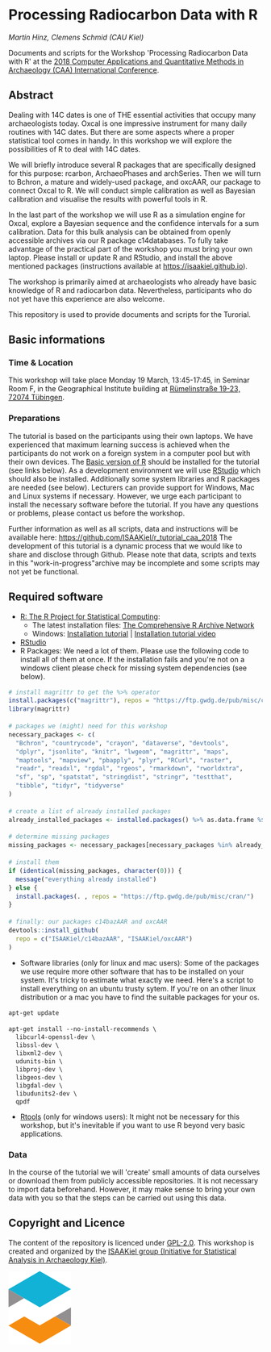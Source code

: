 # Processing Radiocarbon Data with R

*Martin Hinz, Clemens Schmid (CAU Kiel)*

Documents and scripts for the Workshop 'Processing Radiocarbon Data with R' at the [2018 Computer Applications and Quantitative Methods in Archaeology (CAA) International Conference](http://2018.caaconference.org/).

## Abstract

Dealing with 14C dates is one of THE essential activities that occupy many archaeologists today. Oxcal is one impressive instrument for many daily routines with 14C dates. But there are some aspects where a proper statistical tool comes in handy. In this workshop we will explore the possibilities of R to deal with 14C dates.

We will briefly introduce several R packages that are specifically designed for this purpose: rcarbon, ArchaeoPhases and archSeries. Then we will turn to Bchron, a mature and widely-used package, and oxcAAR, our package to connect Oxcal to R. We will conduct simple calibration as well as Bayesian calibration and visualise the results with powerful tools in R.

In the last part of the workshop we will use R as a simulation engine for Oxcal, explore a Bayesian sequence and the confidence intervals for a sum calibration. Data for this bulk analysis can be obtained from openly accessible archives via our R package c14databases.
To fully take advantage of the practical part of the workshop you must bring your own laptop. Please install or update R and RStudio, and install the above mentioned packages (instructions available at https://isaakiel.github.io).

The workshop is primarily aimed at archaeologists who already have basic knowledge of R and radiocarbon data. Nevertheless, participants who do not yet have this experience are also welcome.

This repository is used to provide documents and scripts for the Turorial.

## Basic informations

### Time & Location

This workshop will take place Monday 19 March, 13:45-17:45, in Seminar Room F, in the Geographical Institute building at [Rümelinstraße 19-23, 72074 Tübingen](https://www.google.de/maps/place/R%C3%BCmelinstra%C3%9Fe+19,+T%C3%BCbingen/@48.5239808,9.0538022,17z/data=!3m1!4b1!4m5!3m4!1s0x4799e52b54533365:0xe1677f7088d7e408!8m2!3d48.5239808!4d9.0559909).

### Preparations

The tutorial is based on the participants using their own laptops. We have experienced that maximum learning success is achieved when the participants do not work on a foreign system in a computer pool but with their own devices. The [Basic version of R](https://www.r-project.org/) should be installed for the tutorial (see links below). As a development environment we will use [RStudio](https://www.rstudio.com/products/rstudio/) which should also be installed. Additionally some system libraries and R packages are needed (see below). Lecturers can provide support for Windows, Mac and Linux systems if necessary. However, we urge each participant to install the necessary software before the tutorial. If you have any questions or problems, please contact us before the workshop.  

Further information as well as all scripts, data and instructions will be available here: https://github.com/ISAAKiel/r_tutorial_caa_2018
The development of this tutorial is a dynamic process that we would like to share and disclose through Github. Please note that data, scripts and texts in this "work-in-progress"archive may be incomplete and some scripts may not yet be functional. 

## Required software

* [R: The R Project for Statistical Computing](https://www.r-project.org/):
	* The latest installation files: [The Comprehensive R Archive Network](http://ftp5.gwdg.de/pub/misc/cran/)
	* Windows: [Installation tutorial](https://github.com/eScienceCenter/R-Tutorial_20170707/blob/master/Installationsanleitung_Windows.pdf) | [Installation tutorial video](https://www.youtube.com/watch?v=P783pgSd-ik)
* [RStudio](https://www.rstudio.com/products/rstudio/download/)
* R Packages: We need a lot of them. Please use the following code to install all of them at once. If the installation fails and you're not on a windows client please check for missing system dependencies (see below).

```r
# install magrittr to get the %>% operator
install.packages(c("magrittr"), repos = "https://ftp.gwdg.de/pub/misc/cran/")
library(magrittr)

# packages we (might) need for this workshop
necessary_packages <- c(
  "Bchron", "countrycode", "crayon", "dataverse", "devtools", 
  "dplyr", "jsonlite", "knitr", "lwgeom", "magrittr", "maps", 
  "maptools", "mapview", "pbapply", "plyr", "RCurl", "raster", 
  "readr", "readxl", "rgdal", "rgeos", "rmarkdown", "rworldxtra", 
  "sf", "sp", "spatstat", "stringdist", "stringr", "testthat", 
  "tibble", "tidyr", "tidyverse"
)

# create a list of already installed packages
already_installed_packages <- installed.packages() %>% as.data.frame %$% Package %>% as.character

# determine missing packages
missing_packages <- necessary_packages[necessary_packages %in% already_installed_packages %>% `!`]

# install them
if (identical(missing_packages, character(0))) { 
  message("everything already installed") 
} else {
  install.packages(. , repos = "https://ftp.gwdg.de/pub/misc/cran/")
}

# finally: our packages c14bazAAR and oxcAAR
devtools::install_github(
  repo = c("ISAAKiel/c14bazAAR", "ISAAKiel/oxcAAR")
)
```

* Software libraries (only for linux and mac users): Some of the packages we use require more other software that has to be installed on your system. It's tricky to estimate what exactly we need. Here's a script to install everything on an ubuntu trusty sytem. If you're on an other linux distribution or a mac you have to find the suitable packages for your os.

```shell
apt-get update

apt-get install --no-install-recommends \
  libcurl4-openssl-dev \
  libssl-dev \
  libxml2-dev \
  udunits-bin \
  libproj-dev \
  libgeos-dev \
  libgdal-dev \
  libudunits2-dev \
  qpdf
```

* [Rtools](https://cran.r-project.org/bin/windows/Rtools/) (only for windows users): It might not be necessary for this workshop, but it's inevitable if you want to use R beyond very basic applications.

### Data
In the course of the tutorial we will 'create' small amounts of data ourselves or download them from publicly accessible repositories. It is not necessary to import data beforehand. However, it may make sense to bring your own data with you so that the steps can be carried out using this data.

## Copyright and Licence

The content of the repository is licenced under [GPL-2.0](LICENSE). This workshop is created and organized by the [ISAAKiel group (Initiative for Statistical Analysis in Archaeology Kiel)](https://isaakiel.github.io).

![ISAAK Logo](https://raw.githubusercontent.com/ISAAKiel/ISAAKiel.github.io/master/elements/logo.png)
